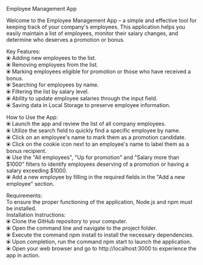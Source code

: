 Employee Management App

Welcome to the Employee Management App – a simple and effective tool for keeping track of your company's employees. This application helps you easily maintain a list of employees, monitor their salary changes, and determine who deserves a promotion or bonus.

Key Features:  
⦿ Adding new employees to the list.  
⦿ Removing employees from the list.  
⦿ Marking employees eligible for promotion or those who have received a bonus.  
⦿ Searching for employees by name.  
⦿ Filtering the list by salary level.  
⦿ Ability to update employee salaries through the input field.  
⦿ Saving data in Local Storage to preserve employee information.  
  
How to Use the App:  
⦿ Launch the app and review the list of all company employees.  
⦿ Utilize the search field to quickly find a specific employee by name.  
⦿ Click on an employee's name to mark them as a promotion candidate.  
⦿ Click on the cookie icon next to an employee's name to label them as a bonus recipient.  
⦿ Use the "All employees", "Up for promotion" and "Salary more than $1000" filters to identify employees deserving of a promotion or having a salary exceeding $1000.  
⦿ Add a new employee by filling in the required fields in the "Add a new employee" section.  
  
Requirements:  
To ensure the proper functioning of the application, Node.js and npm must be installed.  
Installation Instructions:  
⦿ Clone the GitHub repository to your computer.  
⦿ Open the command line and navigate to the project folder.  
⦿ Execute the command npm install to install the necessary dependencies.  
⦿ Upon completion, run the command npm start to launch the application.  
⦿ Open your web browser and go to http://localhost:3000 to experience the app in action.
